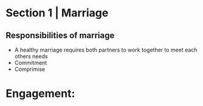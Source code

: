 # Section 1 | Marriage
##  Responsibilities of marriage
- A healthy marriage requires both partners to work together to meet each others needs
- Commitment
- Comprimise

# Engagement: